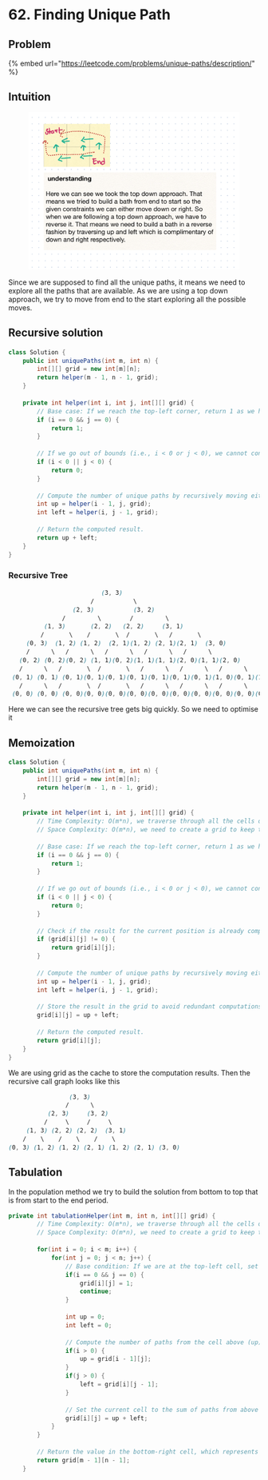 # 62. Finding Unique Path

## Problem

{% embed url="https://leetcode.com/problems/unique-paths/description/" %}

## Intuition

<figure><img src="../../.gitbook/assets/image (78).png" alt=""><figcaption></figcaption></figure>

Since we are supposed to find all the unique paths, it means we need to explore all the paths that are available. As we are using a top down approach, we try to move from end to the start exploring all the possible moves.

## Recursive solution

```java
class Solution {
    public int uniquePaths(int m, int n) {
        int[][] grid = new int[m][n];
        return helper(m - 1, n - 1, grid);
    }

    private int helper(int i, int j, int[][] grid) {
        // Base case: If we reach the top-left corner, return 1 as we have found a unique path.
        if (i == 0 && j == 0) {
            return 1;
        }

        // If we go out of bounds (i.e., i < 0 or j < 0), we cannot continue further, so return 0.
        if (i < 0 || j < 0) {
            return 0;
        }

        // Compute the number of unique paths by recursively moving either up or left.
        int up = helper(i - 1, j, grid);
        int left = helper(i, j - 1, grid);

        // Return the computed result.
        return up + left;
    }
}

```

### Recursive Tree

```scss
                          (3, 3)
                       /           \
                  (2, 3)           (3, 2)
               /         \        /         \
          (1, 3)       (2, 2)   (2, 2)     (3, 1)
         /       \    /       \  /       \   /       \
     (0, 3)  (1, 2) (1, 2)  (2, 1)(1, 2) (2, 1)(2, 1)  (3, 0)
     /      \   /      \   /      \   /      \   /      \
   (0, 2) (0, 2)(0, 2) (1, 1)(0, 2)(1, 1)(1, 1)(2, 0)(1, 1)(2, 0)
   /      \   /       \  /       \   /      \   /      \   /      \
 (0, 1) (0, 1) (0, 1)(0, 1)(0, 1)(0, 1)(0, 1)(0, 1)(0, 1)(1, 0)(0, 1)(1, 0)(1, 0)(2, 0)(2, 0)(2, 0)(3, 0)
   /      \   /       \  /       \   /      \   /      \   /      \
 (0, 0) (0, 0) (0, 0)(0, 0)(0, 0)(0, 0)(0, 0)(0, 0)(0, 0)(0, 0)(0, 0)(0, 0)(0, 0)(0, 0)(0, 0)(0, 0)(0, 0)(0, 0)

```

Here we can see the recursive tree gets big quickly. So we need to optimise it

## Memoization

```java
class Solution {
    public int uniquePaths(int m, int n) {
        int[][] grid = new int[m][n];
        return helper(m - 1, n - 1, grid);
    }

    private int helper(int i, int j, int[][] grid) {
        // Time Complexity: O(m*n), we traverse through all the cells once
        // Space Complexity: O(m*n), we need to create a grid to keep track of ways
        
        // Base case: If we reach the top-left corner, return 1 as we have found a unique path.
        if (i == 0 && j == 0) {
            return 1;
        }

        // If we go out of bounds (i.e., i < 0 or j < 0), we cannot continue further, so return 0.
        if (i < 0 || j < 0) {
            return 0;
        }

        // Check if the result for the current position is already computed and stored in the grid.
        if (grid[i][j] != 0) {
            return grid[i][j];
        }

        // Compute the number of unique paths by recursively moving either up or left.
        int up = helper(i - 1, j, grid);
        int left = helper(i, j - 1, grid);

        // Store the result in the grid to avoid redundant computations.
        grid[i][j] = up + left;

        // Return the computed result.
        return grid[i][j];
    }
}

```

We are using grid as the cache to store the computation results. Then the recursive call graph looks like this

```scss
                 (3, 3)
                /      \
           (2, 3)     (3, 2)
          /     \     /     \
     (1, 3) (2, 2) (2, 2)  (3, 1)
    /    \    /    \    /    \
(0, 3) (1, 2) (1, 2) (2, 1) (1, 2) (2, 1) (3, 0)

```

## Tabulation

In the population method we try to build the solution from bottom to top that is from start to the end period.

```java
private int tabulationHelper(int m, int n, int[][] grid) {
        // Time Complexity: O(m*n), we traverse through all the cells once
        // Space Complexity: O(m*n), we need to create a grid to keep track of ways
        
        for(int i = 0; i < m; i++) {
            for(int j = 0; j < n; j++) {
                // Base condition: If we are at the top-left cell, set it to 1 as there is only one way to reach this cell.
                if(i == 0 && j == 0) {
                    grid[i][j] = 1;
                    continue;
                }

                int up = 0;
                int left = 0;
      
                // Compute the number of paths from the cell above (up) and the cell to the left (left).
                if(i > 0) {
                    up = grid[i - 1][j];
                }
                if(j > 0) {
                    left = grid[i][j - 1];
                }
        
                // Set the current cell to the sum of paths from above and left, representing the number of unique paths to reach this cell.
                grid[i][j] = up + left;
            }
        }
    
        // Return the value in the bottom-right cell, which represents the total number of unique paths.
        return grid[m - 1][n - 1];
    }
```
